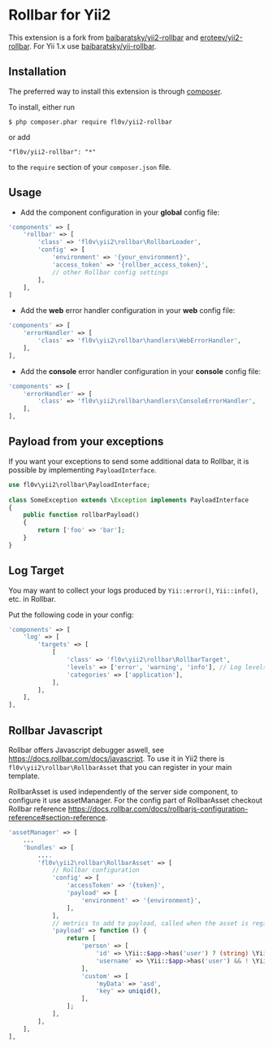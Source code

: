 Rollbar for Yii2
================

This extension is a fork from [baibaratsky/yii2-rollbar](https://github.com/baibaratsky/yii2-rollbar) and [eroteev/yii2-rollbar](https://github.com/eroteev/yii2-rollbar).
For Yii 1.x use [baibaratsky/yii-rollbar](https://github.com/baibaratsky/yii-rollbar).

Installation
------------
The preferred way to install this extension is through [composer](http://getcomposer.org/download/). 

To install, either run

```
$ php composer.phar require fl0v/yii2-rollbar
```

or add

```
"fl0v/yii2-rollbar": "*"
```

to the `require` section of your `composer.json` file.

Usage
-----
- Add the component configuration in your **global** config file:

```php
'components' => [
    'rollbar' => [
        'class' => 'fl0v\yii2\rollbar\RollbarLoader',
        'config' => [
            'environment' => '{your_environment}',
            'access_token' => '{rollber_access_token}',
            // other Rollbar config settings
        ],
    ],
]
```

- Add the **web** error handler configuration in your **web** config file:

```php
'components' => [
    'errorHandler' => [
        'class' => 'fl0v\yii2\rollbar\handlers\WebErrorHandler',
    ],
],
```

- Add the **console** error handler configuration in your **console** config file:

```php
'components' => [
    'errorHandler' => [
        'class' => 'fl0v\yii2\rollbar\handlers\ConsoleErrorHandler',
    ],
],
```

Payload from your exceptions
----------------------------
If you want your exceptions to send some additional data to Rollbar,
it is possible by implementing `PayloadInterface`.

```php
use fl0v\yii2\rollbar\PayloadInterface;
 
class SomeException extends \Exception implements PayloadInterface
{
    public function rollbarPayload()
    {
        return ['foo' => 'bar'];
    }
}
```

Log Target
----------
You may want to collect your logs produced by `Yii::error()`, `Yii::info()`, etc. in Rollbar.

Put the following code in your config:

```php
'components' => [
    'log' => [
        'targets' => [
            [
                'class' => 'fl0v\yii2\rollbar\RollbarTarget',
                'levels' => ['error', 'warning', 'info'], // Log levels you want to appear in Rollbar             
                'categories' => ['application'],
            ],
        ],
    ],
],
```

Rollbar Javascript
------------------
Rollbar offers Javascript debugger aswell, see https://docs.rollbar.com/docs/javascript.
To use it in Yii2 there is `fl0v\yii2\rollbar\RollbarAsset` that you  can register in your main template.

RollbarAsset is used independently of the server side component, to configure it use assetManager.
For the config part of RollbarAsset checkout Rollbar reference https://docs.rollbar.com/docs/rollbarjs-configuration-reference#section-reference.

```php
'assetManager' => [
    ...
    'bundles' => [
        ....
        'fl0v\yii2\rollbar\RollbarAsset' => [
            // Rollbar configuration
            'config' => [
                'accessToken' => '{token}',
                'payload' => [
                    'environment' => '{environment}',                    
                ],
            ],
            // metrics to add to payload, called when the asset is registered
            'payload' => function () {
                return [
                    'person' => [
                        'id' => \Yii::$app->has('user') ? (string) \Yii::$app->user->id : null,
                        'username' => \Yii::$app->has('user') && ! \Yii::$app->user->isGuest ? \Yii::$app->user->identity->username : null,
                    ],
                    'custom' => [
                        'myData' => 'asd',
                        'key' => uniqid(),
                    ],
                ];
            ],
        ],
    ],
],
```

